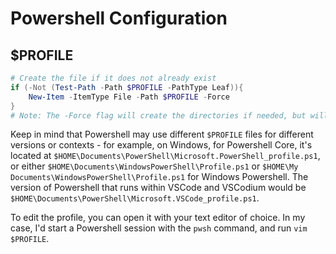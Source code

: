 <!--
SPDX-FileCopyrightText: 2023 - 2025 Eli Array Minkoff

SPDX-License-Identifier: CC-BY-SA-4.0
-->

# Powershell Configuration

## $PROFILE

```powershell
# Create the file if it does not already exist
if (-Not (Test-Path -Path $PROFILE -PathType Leaf)){
    New-Item -ItemType File -Path $PROFILE -Force
}
# Note: The -Force flag will create the directories if needed, but will overwrite existing files
```

Keep in mind that Powershell may use different `$PROFILE` files for different versions or contexts - for example, on Windows, for Powershell Core, it's located at `$HOME\Documents\PowerShell\Microsoft.PowerShell_profile.ps1`, or either `$HOME\Documents\WindowsPowerShell\Profile.ps1` or `$HOME\My Documents\WindowsPowerShell\Profile.ps1` for Windows Powershell. The version of Powershell that runs within VSCode and VSCodium would be `$HOME\Documents\PowerShell\Microsoft.VSCode_profile.ps1`.

To edit the profile, you can open it with your text editor of choice. In my case, I'd start a Powershell session with the `pwsh` command, and run `vim $PROFILE`.
